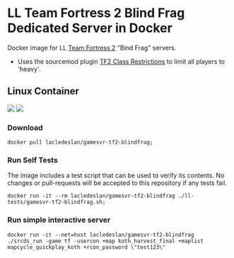 # LL Team Fortress 2 Blind Frag Dedicated Server in Docker

Docker image for LL [Team Fortress 2](http://store.steampowered.com/app/440/) "Bind Frag" servers.

* Uses the sourcemod plugin [TF2 Class Restrictions](https://forums.alliedmods.net/showthread.php?p=642353?p=642353) to limit all players to 'heavy'.

## Linux Container

[![](https://images.microbadger.com/badges/version/lacledeslan/gamesvr-tf2-blindfrag.svg)](https://microbadger.com/images/lacledeslan/gamesvr-tf2-blindfrag "Get your own version badge on microbadger.com")
[![](https://images.microbadger.com/badges/image/lacledeslan/gamesvr-tf2-blindfrag.svg)](https://microbadger.com/images/lacledeslan/gamesvr-tf2-blindfrag "Get your own image badge on microbadger.com")

### Download

```shell
docker pull lacledeslan/gamesvr-tf2-blindfrag;
```

### Run Self Tests

The image includes a test script that can be used to verify its contents. No changes or pull-requests will be accepted to this repository if any tests fail.

```shell
docker run -it --rm lacledeslan/gamesvr-tf2-blindfrag ./ll-tests/gamesvr-tf2-blindfrag.sh;
```

### Run simple interactive server

```shell
docker run -it --net=host lacledeslan/gamesvr-tf2-blindfrag ./srcds_run -game tf -usercon +map koth_harvest_final +maplist mapcycle_quickplay_koth +rcon_password \"test123\"
```
